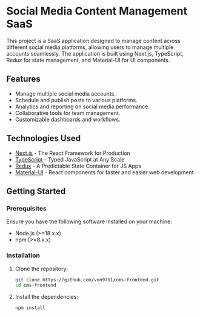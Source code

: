 # Social Media Content Management SaaS

This project is a SaaS application designed to manage content across different social media platforms, allowing users to manage multiple accounts seamlessly. The application is built using Next.js, TypeScript, Redux for state management, and Material-UI for UI components.

## Features

- Manage multiple social media accounts.
- Schedule and publish posts to various platforms.
- Analytics and reporting on social media performance.
- Collaborative tools for team management.
- Customizable dashboards and workflows.

## Technologies Used

- [Next.js](https://nextjs.org/) - The React Framework for Production
- [TypeScript](https://www.typescriptlang.org/) - Typed JavaScript at Any Scale
- [Redux](https://redux.js.org/) - A Predictable State Container for JS Apps
- [Material-UI](https://material-ui.com/) - React components for faster and easier web development

## Getting Started

### Prerequisites

Ensure you have the following software installed on your machine:

- Node.js (>=18.x.x)
- npm (>=8.x.x)

### Installation

1. Clone the repository:

    ```sh
    git clone https://github.com/von9711/cms-frontend.git
    cd cms-frontend
    ```

2. Install the dependencies:

    ```sh
    npm install
    ```
